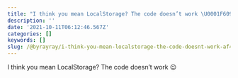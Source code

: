 ```yaml
---
title: "I think you mean LocalStorage? The code doesn’t work \U0001F609"
description: ''
date: '2021-10-11T06:12:46.567Z'
categories: []
keywords: []
slug: /@byrayray/i-think-you-mean-localstorage-the-code-doesnt-work-af4ae4fbfb0a
---
```


I think you mean LocalStorage? The code doesn’t work 😉